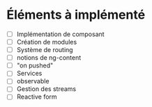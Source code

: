 # Éléments à implémenté
- [  ] Implémentation de composant
- [  ] Création de modules
- [  ] Système de routing
- [  ] notions de ng-content
- [  ] "on pushed"
- [  ] Services
- [  ] observable
- [  ] Gestion des streams
- [  ] Reactive form